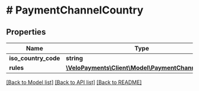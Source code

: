 # # PaymentChannelCountry

## Properties

Name | Type | Description | Notes
------------ | ------------- | ------------- | -------------
**iso_country_code** | **string** |  | [optional] 
**rules** | [**\VeloPayments\Client\Model\PaymentChannelRule[]**](PaymentChannelRule.md) |  | [optional] 

[[Back to Model list]](../../README.md#documentation-for-models) [[Back to API list]](../../README.md#documentation-for-api-endpoints) [[Back to README]](../../README.md)


